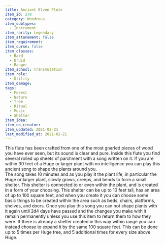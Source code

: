 ```yaml
---
title: Ancient Elven Flute
item_id: 278
category: Wondrous
item_subtypes: 
  - Instrument
item_rarity: Legendary
item_attunement: false
item_requirement: 
item_curse: false
item_classes: 
  - Bard
  - Druid
  - Ranger
item_school: Transmutation
item_role: 
  - Utility
item_damage: 
tags:
  - Forest
  - Nature
  - Tree
  - Ritual
  - Music
  - Shelter
item_idea: 
item_co_creator: 
item_updated: 2021-02-21
last_modified_at: 2021-02-21
---
```


This flute has been crafted from one of the most gnarled pieces of wood you have ever seen, but its sound is clear and pure. Inside this flute you find several rolled up sheets of parchment with a song written on it. If you are within 30 feet of a Huge or larger plant with no intelligence you can play this ancient song to shape the plants around you.  
The song takes 10 minutes and as you play it the plant life, in particular the Huge or larger plant, slowly grows, creeps, and bends to form a small shelter. This shelter is connected to or even within the plant, and is created in a form of your choosing. This shelter can be up to 10 feet tall, has an area of up to 100 square feet, and when you create it you can choose some basic things to be created within the area such as beds, chairs, platforms, shelves, and doors. 
Once you play this song you can not shape plants with it again until 2d4 days have passed and the changes you make with it remain permanently unless you use this item to return them to how they were. If there is already a shelter created in this way within range you can instead choose to expand it by the same 100 square feet. This can be done up to 5 times per Huge tree, and 5 additional times for every size above Huge.
